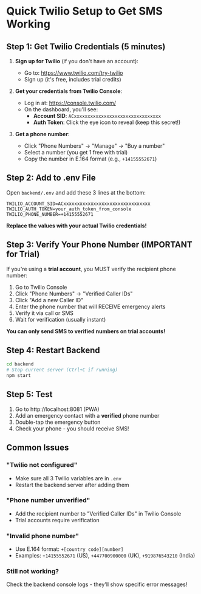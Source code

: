 # Quick Twilio Setup to Get SMS Working

## Step 1: Get Twilio Credentials (5 minutes)

1. **Sign up for Twilio** (if you don't have an account):
   - Go to: https://www.twilio.com/try-twilio
   - Sign up (it's free, includes trial credits)

2. **Get your credentials from Twilio Console**:
   - Log in at: https://console.twilio.com/
   - On the dashboard, you'll see:
     - **Account SID**: `ACxxxxxxxxxxxxxxxxxxxxxxxxxxxxxxxx`
     - **Auth Token**: Click the eye icon to reveal (keep this secret!)

3. **Get a phone number**:
   - Click "Phone Numbers" → "Manage" → "Buy a number"
   - Select a number (you get 1 free with trial)
   - Copy the number in E.164 format (e.g., `+14155552671`)

## Step 2: Add to .env File

Open `backend/.env` and add these 3 lines at the bottom:

```env
TWILIO_ACCOUNT_SID=ACxxxxxxxxxxxxxxxxxxxxxxxxxxxxxxxx
TWILIO_AUTH_TOKEN=your_auth_token_from_console
TWILIO_PHONE_NUMBER=+14155552671
```

**Replace the values with your actual Twilio credentials!**

## Step 3: Verify Your Phone Number (IMPORTANT for Trial)

If you're using a **trial account**, you MUST verify the recipient phone number:

1. Go to Twilio Console
2. Click "Phone Numbers" → "Verified Caller IDs"
3. Click "Add a new Caller ID"
4. Enter the phone number that will RECEIVE emergency alerts
5. Verify it via call or SMS
6. Wait for verification (usually instant)

**You can only send SMS to verified numbers on trial accounts!**

## Step 4: Restart Backend

```bash
cd backend
# Stop current server (Ctrl+C if running)
npm start
```

## Step 5: Test

1. Go to http://localhost:8081 (PWA)
2. Add an emergency contact with a **verified** phone number
3. Double-tap the emergency button
4. Check your phone - you should receive SMS!

## Common Issues

### "Twilio not configured"
- Make sure all 3 Twilio variables are in `.env`
- Restart the backend server after adding them

### "Phone number unverified"
- Add the recipient number to "Verified Caller IDs" in Twilio Console
- Trial accounts require verification

### "Invalid phone number"
- Use E.164 format: `+[country code][number]`
- Examples: `+14155552671` (US), `+447700900000` (UK), `+919876543210` (India)

### Still not working?
Check the backend console logs - they'll show specific error messages!

